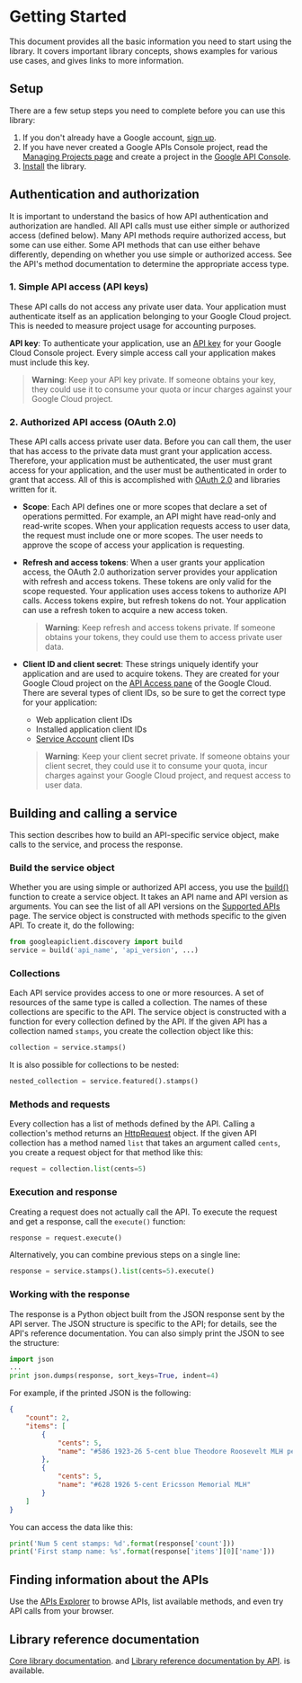 # Getting Started

This document provides all the basic information you need to start using the library. It covers important library concepts, shows examples for various use cases, and gives links to more information.

## Setup

There are a few setup steps you need to complete before you can use this library:

1.  If you don't already have a Google account, [sign up](https://www.google.com/accounts).
2.  If you have never created a Google APIs Console project, read the [Managing Projects page](http://developers.google.com/console/help/managing-projects) and create a project in the [Google API Console](https://console.developers.google.com/).
3.  [Install](http://developers.google.com/api-client-library/python/start/installation) the library.

## Authentication and authorization

It is important to understand the basics of how API authentication and authorization are handled. All API calls must use either simple or authorized access (defined below). Many API methods require authorized access, but some can use either. Some API methods that can use either behave differently, depending on whether you use simple or authorized access. See the API's method documentation to determine the appropriate access type.

### 1. Simple API access (API keys)

These API calls do not access any private user data. Your application must authenticate itself as an application belonging to your Google Cloud project. This is needed to measure project usage for accounting purposes.

**API key**: To authenticate your application, use an [API key](https://cloud.google.com/docs/authentication/api-keys) for your Google Cloud Console project. Every simple access call your application makes must include this key.
    
> **Warning**: Keep your API key private. If someone obtains your key, they could use it to consume your quota or incur charges against your Google Cloud project.
    
### 2. Authorized API access (OAuth 2.0)

These API calls access private user data. Before you can call them, the user that has access to the private data must grant your application access. Therefore, your application must be authenticated, the user must grant access for your application, and the user must be authenticated in order to grant that access. All of this is accomplished with [OAuth 2.0](https://developers.google.com/identity/protocols/OAuth2) and libraries written for it.

*   **Scope**: Each API defines one or more scopes that declare a set of operations permitted. For example, an API might have read-only and read-write scopes. When your application requests access to user data, the request must include one or more scopes. The user needs to approve the scope of access your application is requesting.
*   **Refresh and access tokens**: When a user grants your application access, the OAuth 2.0 authorization server provides your application with refresh and access tokens. These tokens are only valid for the scope requested. Your application uses access tokens to authorize API calls. Access tokens expire, but refresh tokens do not. Your application can use a refresh token to acquire a new access token.
    
    > **Warning**: Keep refresh and access tokens private. If someone obtains your tokens, they could use them to access private user data.
    
*   **Client ID and client secret**: These strings uniquely identify your application and are used to acquire tokens. They are created for your Google Cloud project on the [API Access pane](https://console.developers.google.com/apis/credentials) of the Google Cloud. There are several types of client IDs, so be sure to get the correct type for your application:
    
    *   Web application client IDs
    *   Installed application client IDs
    *   [Service Account](https://developers.google.com/identity/protocols/OAuth2ServiceAccount) client IDs
    
    > **Warning**: Keep your client secret private. If someone obtains your client secret, they could use it to consume your quota, incur charges against your Google Cloud project, and request access to user data.

## Building and calling a service

This section describes how to build an API-specific service object, make calls to the service, and process the response.

### Build the service object

Whether you are using simple or authorized API access, you use the [build()](http://googleapis.github.io/google-api-python-client/docs/epy/googleapiclient.discovery-module.html#build) function to create a service object. It takes an API name and API version as arguments. You can see the list of all API versions on the [Supported APIs](dyn/index.md) page. The service object is constructed with methods specific to the given API. To create it, do the following:


```python
from googleapiclient.discovery import build
service = build('api_name', 'api_version', ...)
```

### Collections

Each API service provides access to one or more resources. A set of resources of the same type is called a collection. The names of these collections are specific to the API. The service object is constructed with a function for every collection defined by the API. If the given API has a collection named `stamps`, you create the collection object like this:


```python
collection = service.stamps()
```

It is also possible for collections to be nested:


```python
nested_collection = service.featured().stamps()
```

### Methods and requests

Every collection has a list of methods defined by the API. Calling a collection's method returns an [HttpRequest](http://google.github.io/google-api-python-client/docs/epy/googleapiclient.http.HttpRequest-class.html) object. If the given API collection has a method named `list` that takes an argument called `cents`, you create a request object for that method like this:

```python
request = collection.list(cents=5)
```

### Execution and response

Creating a request does not actually call the API. To execute the request and get a response, call the `execute()` function:

```python
response = request.execute()
```

Alternatively, you can combine previous steps on a single line:

```python
response = service.stamps().list(cents=5).execute()
```

### Working with the response

The response is a Python object built from the JSON response sent by the API server. The JSON structure is specific to the API; for details, see the API's reference documentation. You can also simply print the JSON to see the structure:

```python
import json
...
print json.dumps(response, sort_keys=True, indent=4)
```

For example, if the printed JSON is the following:

```json
{
    "count": 2,
    "items": [
        {
            "cents": 5,
            "name": "#586 1923-26 5-cent blue Theodore Roosevelt MLH perf 10"
        },
        {
            "cents": 5,
            "name": "#628 1926 5-cent Ericsson Memorial MLH"
        }
    ]
}
```

You can access the data like this:

```python
print('Num 5 cent stamps: %d'.format(response['count']))
print('First stamp name: %s'.format(response['items'][0]['name']))
```

## Finding information about the APIs

Use the [APIs Explorer](http://developers.google.com/api-client-library/python/reference/apis_explorer) to browse APIs, list available methods, and even try API calls from your browser.

## Library reference documentation

[Core library documentation](http://googleapis.github.io/google-api-python-client/docs/epy/index.html).
and [Library reference documentation by API](dyn/index.md). is available.
